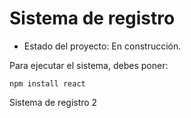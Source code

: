 <h1> Sistema de registro </h1>

- Estado del proyecto: En construcción. 

Para ejecutar el sistema, debes poner:

```npm install react```

Sistema de registro 2
